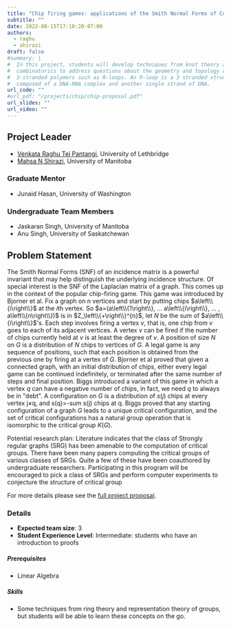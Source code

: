 ```yaml
---
title: "Chip firing games: applications of the Smith Normal Forms of Combinatorial matrices"
subtitle: ""
date: 2022-08-15T17:10:20-07:00
authors:
  - raghu
  - shirazi
draft: false
#summary: |
#  In this project, students will develop techniques from knot theory and
#  combinatorics to address questions about the geometry and topology of
#  3-stranded polymers such as R-loops. An R-loop is a 3 stranded structure
#  composed of a DNA-RNA complex and another single strand of DNA.
url_code: ""
#url_pdf: "/projects/chip/chip-proposal.pdf"
url_slides: ""
url_video: ""
---
```


## Project Leader
  * [Venkata Raghu Tej Pantangi](/authors/raghu/), University of Lethbridge
  * [Mahsa N Shirazi](/authors/shirazi/), University of Manitoba

### Graduate Mentor
  * Junaid Hasan, University of Washington

### Undergraduate Team Members
  * Jaskaran Singh, University of Manitoba
  * Anu Singh, University of Saskatchewan

## Problem Statement
The Smith Normal Forms (SNF) of an incidence matrix is a powerful invariant that
may help distinguish the underlying incidence structure. Of special interest is
the SNF of the Laplacian matrix of a graph. This comes up in the context of the
popular chip-firing game. This game was introduced by Bjorner et al. Fix a graph
on n vertices and start by putting chips $a\left\\{i\right\\}$ at the $i$th
vertex. So $a=(a\left\\{1\right\\}, ...
a\left\\{i\right\\}, ... , a\left\\{n\right\\})$ is in $Z_\left\\{+\right\\}^{n}$, let $N$
be the sum of $a\left\\{i\right\\}$'s. Each step
involves firing a vertex $v$, that is, one chip from $v$ goes to each of its
adjacent vertices. A vertex $v$ can be fired if the number of chips currently held
at $v$ is at least the degree of $v$. A position of size $N$ on $G$ is a distribution of
$N$ chips to vertices of $G$. A legal game is any sequence of positions, such that
each position is obtained from the previous one by firing at a vertex of $G$.
Bjorner et al proved that given a connected graph, with an initial distribution
of chips, either every legal game can be continued indefinitely, or terminated
after the same number of steps and final position. Biggs introduced a variant of
this game in which a vertex $q$ can have a negative number of chips, in fact, we
need $q$ to always be in "debt". A configuration on $G$ is a distribution of $s(j)$
chips at every vertex j≠q, and s(q)=-sum s(j) chips at q. Biggs proved that any
starting configuration of a graph $G$ leads to a unique critical configuration,
and the set of critical configurations has a natural group operation that is
isomorphic to the critical group $K(G)$.

Potential research plan: Literature indicates that the class of Strongly regular
graphs (SRG) has been amenable to the computation of critical groups. There have
been many papers computing the critical groups of various classes of SRGs. Quite
a few of these have been coauthored by undergraduate researchers. Participating
in this program will be encouraged to pick a class of SRGs and perform computer
experiments to conjecture the structure of critical group

For more details please see the [full project proposal](proposal.pdf).

### Details
  * **Expected team size**: 3
  * **Student Experience Level**: Intermediate: students who have an introduction to proofs
##### Prerequisites
  * Linear Algebra

##### Skills
  * Some techniques from ring theory and representation theory of groups, but students will be able to learn these concepts on the go.

